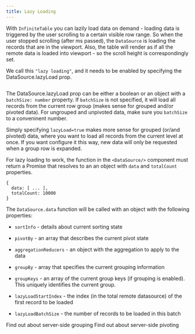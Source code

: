 ```yaml
---
title: Lazy Loading
---
```


With `InfiniteTable` you can lazily load data on demand - loading data is triggered by the user scrolling to a certain visible row range. So when the user stopped scrolling (after <PropLink name="scrollStopDelay" /> ms passed), the `DataSource` is loading the records that are in the viewport. Also, the table will render as if all the remote data is loaded into viewport - so the scroll height is correspondingly set.

We call this `"lazy loading"`, and it needs to be enabled by specifying the <DataSourcePropLink name="lazyLoad">DataSource.lazyLoad</DataSourcePropLink> prop.

<Sandpack title="Lazy loading ungrouped and unpivoted data">

```ts file="simple-lazy-load-example.page.tsx"

```

</Sandpack>

<Note>

The <DataSourcePropLink name="lazyLoad">DataSource.lazyLoad</DataSourcePropLink> prop can be either a boolean or an object with a `batchSize: number` property. If `batchSize` is not specified, it will load all records from the current row group (makes sense for grouped and/or pivoted data). For ungrouped and unpivoted data, make sure you `batchSize` to a conveninent number.

Simply specifying `lazyLoad=true` makes more sense for grouped (or/and pivoted) data, where you want to load all records from the current level at once. If you want configure it this way, new data will only be requested when a group row is expanded.

</Note>

For lazy loading to work, the <DataSourcePropLink name="data" /> function in the `<DataSource/>` component must return a Promise that resolves to an an object with `data` and `totalCount` properties.

```tsx
{
  data: [ ... ],
  totalCount: 10000
}
```

The `DataSource.data` function will be called with an object with the following properties:

- `sortInfo` - details about current sorting state
- `pivotBy` - an array that describes the current pivot state
- `aggregationReducers` - an object with the aggregation to apply to the data
- `groupBy` - array that specifies the current grouping information
- `groupKeys` - an array of the current group keys (if grouping is enabled). This uniquely identifies the current group.

- `lazyLoadStartIndex` - the index (in the total remote datasource) of the first record to be loaded
- `lazyLoadBatchSize` - the number of records to be loaded in this batch

<HeroCards>
<YouWillLearnCard title="Server-side Grouping Rows" path="../grouping-and-pivoting/grouping-rows#server-side-grouping-with-lazy-loading">
Find out about server-side grouping
</YouWillLearnCard>
<YouWillLearnCard title="Pivoting" path="../grouping-and-pivoting/pivoting#server-side-pivoting">
Find out about server-side pivoting
</YouWillLearnCard>
</HeroCards>
